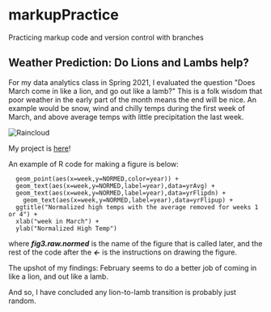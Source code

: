 # markupPractice
Practicing markup code and version control with branches

## **Weather Prediction: Do Lions and Lambs help?**
 
 For my data analytics class in Spring 2021, I evaluated the question "Does March come in like a lion, and go out like a lamb?" This is a folk wisdom that poor weather in the early part of the month means the end will be nice. An example would be snow, wind and chilly temps during the first week of March, and above average temps with little precipitation the last week.

![Raincloud](https://upload.wikimedia.org/wikipedia/commons/thumb/f/f7/Light_Rain_Cloud.png/298px-Light_Rain_Cloud.png)

My project is [here](https://rpubs.com/trishBeekeeper44231/751030)!



An example of R code for making a figure is below:
```fig3.raw.normed<-ggplot(weekAvg) + 
  geom_point(aes(x=week,y=NORMED,color=year)) +
  geom_text(aes(x=week,y=NORMED,label=year),data=yrAvg) +
  geom_text(aes(x=week,y=NORMED,label=year),data=yrFlipdn) +
    geom_text(aes(x=week,y=NORMED,label=year),data=yrFlipup) +
  ggtitle("Normalized high temps with the average removed for weeks 1 or 4") + 
  xlab("week in March") + 
  ylab("Normalized High Temp")
  ```
  where **_fig3.raw.normed_** is the name of the figure that is called later, and the rest of the code after the **_<-_** is the instructions on drawing the figure. 

  The upshot of my findings: February seems to do a better job of coming in like a lion, and out like a lamb. 
  
  And so, I have concluded any lion-to-lamb transition is probably just random. 